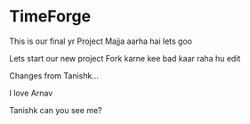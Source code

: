 # TimeForge
This is our final yr Project
Majja aarha hai lets goo

Lets start our new project
Fork karne kee bad kaar raha hu edit

Changes from Tanishk...

I love Arnav

Tanishk can you see me?